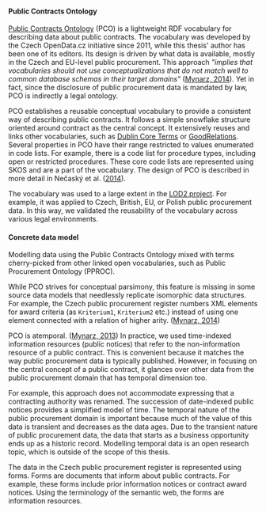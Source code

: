 #### Public Contracts Ontology

[Public Contracts Ontology](https://github.com/opendatacz/public-contracts-ontology) (PCO) is a lightweight RDF vocabulary for describing data about public contracts.
The vocabulary was developed by the Czech OpenData.cz initiative since 2011, while this thesis' author has been one of its editors.
Its design is driven by what data is available, mostly in the Czech and EU-level public procurement.
This approach *"implies that vocabularies should not use conceptualizations that do not match well to common database schemas in their target domains"* ([Mynarz, 2014](#Mynarz2014a)).
Yet in fact, since the disclosure of public procurement data is mandated by law, PCO is indirectly a legal ontology.

PCO establishes a reusable conceptual vocabulary to provide a consistent way of describing public contracts.
It follows a simple snowflake structure oriented around contract as the central concept.
It extensively reuses and links other vocabularies, such as [Dublin Core Terms](http://dublincore.org/documents/dcmi-terms) or [GoodRelations](http://www.heppnetz.de/ontologies/goodrelations/v1.html).
Several properties in PCO have their range restricted to values enumerated in code lists.
For example, there is a code list for procedure types, including open or restricted procedures.
These core code lists are represented using SKOS and are a part of the vocabulary.
The design of PCO is described in more detail in Nečaský et al. ([2014](#Necasky2014)).

The vocabulary was used to a large extent in the [LOD2 project](http://aksw.org/Projects/LOD2.html).
For example, it was applied to Czech, British, EU, or Polish public procurement data.
In this way, we validated the reusability of the vocabulary across various legal environments.

<!--
*Anti-SEO* coined by Jiří Skuhrovec
<http://blog.aktualne.cz/blogy/jiri-skuhrovec.php?itemid=13827>
-->

#### Concrete data model

Modelling data using the Public Contracts Ontology mixed with terms cherry-picked from other linked open vocabularies, such as Public Procurement Ontology (PPROC).

While PCO strives for conceptual parsimony, this feature is missing in some source data models that needlessly replicate isomorphic data structures.
For example, the Czech public procurement register numbers XML elements for award criteria (as `Kriterium1`, `Kriterium2` etc.) instead of using one element connected with a relation of higher arity.
([Mynarz, 2014](#Mynarz2014a))

PCO is atemporal.
([Mynarz, 2013](#Mynarz2013))
In practice, we used time-indexed information resources (public notices) that refer to the non-information resource of a public contract.
This is convenient because it matches the way public procurement data is typically published.
However, in focusing on the central concept of a public contract, it glances over other data from the public procurement domain that has temporal dimension too.
<!-- In fact, no data can be marked as atemporal. -->
For example, this approach does not accommodate expressing that a contracting authority was renamed.
The succession of date-indexed public notices provides a simplified model of time.
The temporal nature of the public procurement domain is important because much of the value of this data is transient and decreases as the data ages.
Due to the transient nature of public procurement data, the data that starts as a business opportunity ends up as a historic record.
Modelling temporal data is an open research topic, which is outside of the scope of this thesis.

The data in the Czech public procurement register is represented using forms.
Forms are documents that inform about public contracts.
For example, these forms include prior information notices or contract award notices.
Using the terminology of the semantic web, the forms are information resources.

<!--
Several deviations from the Public Contracts Ontology:
- For example, qualified CPV codes.
- Ad hoc terms (some intermediate ones).
  - Intermediate terms in the `<http://linked.opendata.cz/ontology/isvz.cz/>` namespace.
-->

<!--
TODO: Add a UML class diagram of the data model.
Also display computed cardinalities.
This can be used for visual validation of the ETL's results.
-->

<!-- 
# Out-takes:

The aim for reusability corresponds with the principle of minimal ontological commitment ([Gruber, 1993](#Gruber1993)).
Reasoning with data was its explicit non-goal.
As a result, the vocabulary does not feature sufficient ontological constructs to allow reasoning.
*"The prime aim of vocabulary is communication instead of representation"* ([Mynarz, 2014](#Mynarz2014a)).
-->
